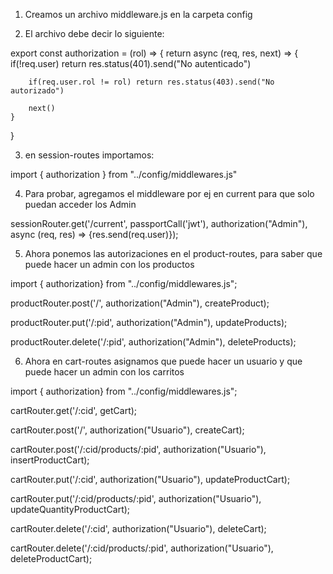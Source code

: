 1) Creamos un archivo middleware.js en la carpeta config

2) El archivo debe decir lo siguiente:

export const authorization = (rol) => {
    return async (req, res, next) => {
        if(!req.user) return res.status(401).send("No autenticado")

        if(req.user.rol != rol) return res.status(403).send("No autorizado")
            
        next()
    }
}

3) en session-routes importamos:

import { authorization } from "../config/middlewares.js"

4) Para probar, agregamos el middleware por ej en current para que solo puedan acceder los Admin

sessionRouter.get('/current', passportCall('jwt'), authorization("Admin"), async (req, res) => {res.send(req.user)});

5) Ahora ponemos las autorizaciones en el product-routes, para saber que puede hacer un admin con los productos

import { authorization} from "../config/middlewares.js";

productRouter.post('/', authorization("Admin"), createProduct);

productRouter.put('/:pid', authorization("Admin"), updateProducts);

productRouter.delete('/:pid', authorization("Admin"), deleteProducts);

6) Ahora en cart-routes asignamos que puede hacer un usuario y que puede hacer un admin con los carritos

import { authorization} from "../config/middlewares.js";

cartRouter.get('/:cid', getCart);

cartRouter.post('/', authorization("Usuario"), createCart);

cartRouter.post('/:cid/products/:pid', authorization("Usuario"), insertProductCart);

cartRouter.put('/:cid', authorization("Usuario"), updateProductCart);

cartRouter.put('/:cid/products/:pid', authorization("Usuario"), updateQuantityProductCart);

cartRouter.delete('/:cid', authorization("Usuario"), deleteCart);

cartRouter.delete('/:cid/products/:pid', authorization("Usuario"), deleteProductCart);
